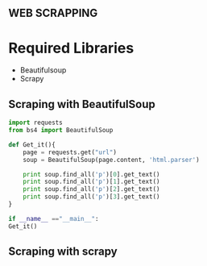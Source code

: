 ## WEB SCRAPPING
# Required Libraries
- Beautifulsoup
- Scrapy
## Scraping with BeautifulSoup
```Python
import requests
from bs4 import BeautifulSoup

def Get_it(){
    page = requests.get("url")
    soup = BeautifulSoup(page.content, 'html.parser')

    print soup.find_all('p')[0].get_text()
    print soup.find_all('p')[1].get_text()
    print soup.find_all('p')[2].get_text()
    print soup.find_all('p')[3].get_text()
}

if __name__ =="__main__":
Get_it()
```

## Scraping with scrapy


